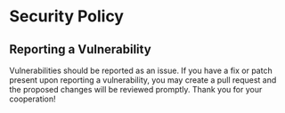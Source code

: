# Security Policy

## Reporting a Vulnerability

Vulnerabilities should be reported as an issue. If you have a fix or patch present upon reporting a vulnerability, you may create a pull request and the proposed changes will be reviewed promptly. Thank you for your cooperation!
